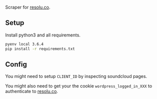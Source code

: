 Scraper for [resolu.co](http://resolu.co/).

## Setup

Install python3 and all requirements.
```sh
pyenv local 3.6.4
pip install -r requirements.txt
```

## Config

You might need to setup `CLIENT_ID` by inspecting soundcloud pages.

You might also need to get your the cookie `wordpress_logged_in_XXX` to authenticate to [resolu.co](http://resolu.co/).
